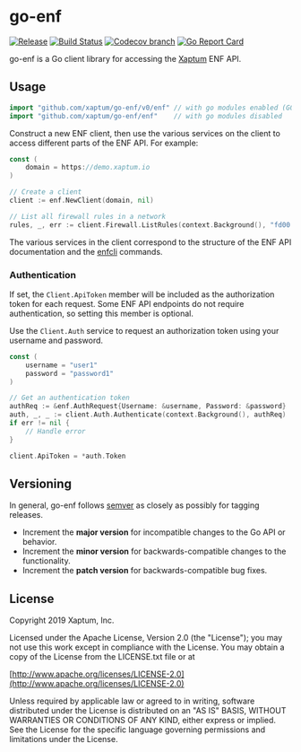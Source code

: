 # go-enf #

[![Release](https://img.shields.io/github/release/xaptum/go-enf.svg)](https://github.com/xaptum/go-enf/releases)
[![Build Status](https://travis-ci.com/xaptum/go-enf.svg?branch=master)](https://travis-ci.com/xaptum/go-enf)
[![Codecov branch](https://img.shields.io/codecov/c/github/xaptum/go-enf/master.svg)](https://codecov.io/gh/xaptum/go-enf)
[![Go Report Card](https://goreportcard.com/badge/github.com/xaptum/go-enf)](https://goreportcard.com/report/github.com/xaptum/go-enf)

go-enf is a Go client library for accessing the
[Xaptum](https://www.xaptum.com) ENF API.

## Usage ##

```go
import "github.com/xaptum/go-enf/v0/enf" // with go modules enabled (G0111MODULE=on or outside GOPATH)
import "github.com/xaptum/go-enf/enf"    // with go modules disabled
```

Construct a new ENF client, then use the various services on the
client to access different parts of the ENF API. For example:

``` go
const (
    domain = https://demo.xaptum.io
)

// Create a client
client := enf.NewClient(domain, nil)

// List all firewall rules in a network
rules, _, err := client.Firewall.ListRules(context.Background(), "fd00:8f80:0:1::/64")
```

The various services in the client correspond to the structure of the
ENF API documentation and the
[enfcli](https://github.com/xaptum/enfcli) commands.

### Authentication

If set, the `Client.ApiToken` member will be included as the
authorization token for each request. Some ENF API endpoints do not
require authentication, so setting this member is optional.

Use the `Client.Auth` service to request an authorization token using
your username and password.

``` go
const (
    username = "user1"
    password = "password1"
)

// Get an authentication token
authReq := &enf.AuthRequest{Username: &username, Password: &password}
auth, _, _ := client.Auth.Authenticate(context.Background(), authReq)
if err != nil {
    // Handle error
}

client.ApiToken = *auth.Token
```

## Versioning ##

In general, go-enf follows [semver](https://semver.org/) as closely as
possibly for tagging releases.

- Increment the **major version** for incompatible changes to the Go API
  or behavior.
- Increment the **minor version** for backwards-compatible changes to
  the functionality.
- Increment the **patch version** for backwards-compatible bug fixes.

## License ##
Copyright 2019 Xaptum, Inc.

Licensed under the Apache License, Version 2.0 (the "License"); you may not
use this work except in compliance with the License. You may obtain a copy of
the License from the LICENSE.txt file or at

[http://www.apache.org/licenses/LICENSE-2.0](http://www.apache.org/licenses/LICENSE-2.0)

Unless required by applicable law or agreed to in writing, software
distributed under the License is distributed on an "AS IS" BASIS, WITHOUT
WARRANTIES OR CONDITIONS OF ANY KIND, either express or implied. See the
License for the specific language governing permissions and limitations under
the License.
